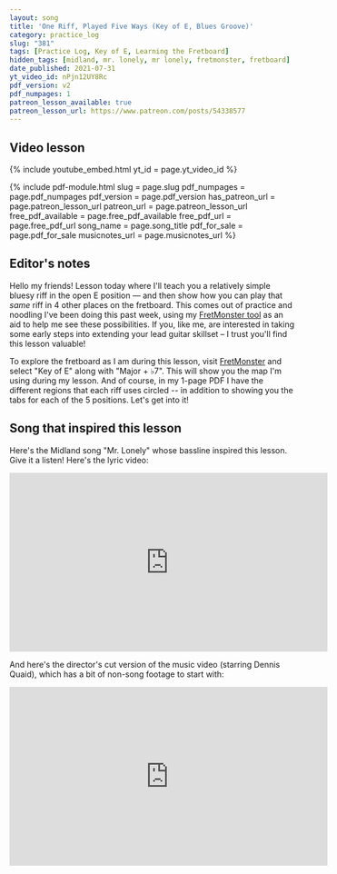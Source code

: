 ```yaml
---
layout: song
title: 'One Riff, Played Five Ways (Key of E, Blues Groove)'
category: practice_log
slug: "381"
tags: [Practice Log, Key of E, Learning the Fretboard]
hidden_tags: [midland, mr. lonely, mr lonely, fretmonster, fretboard]
date_published: 2021-07-31
yt_video_id: nPjn12UY8Rc
pdf_version: v2
pdf_numpages: 1
patreon_lesson_available: true
patreon_lesson_url: https://www.patreon.com/posts/54338577
---
```


## Video lesson

{% include youtube_embed.html yt_id = page.yt_video_id %}

{% include pdf-module.html slug = page.slug pdf_numpages = page.pdf_numpages pdf_version = page.pdf_version has_patreon_url = page.patreon_lesson_url patreon_url = page.patreon_lesson_url free_pdf_available = page.free_pdf_available free_pdf_url = page.free_pdf_url song_name = page.song_title pdf_for_sale = page.pdf_for_sale musicnotes_url = page.musicnotes_url %}

## Editor's notes

Hello my friends! Lesson today where I'll teach you a relatively simple bluesy riff in the open E position –– and then show how you can play that *same* riff in 4 other places on the fretboard. This comes out of practice and noodling I've been doing this past week, using my [FretMonster tool](http://fretmonster.net) as an aid to help me see these possibilities. If you, like me, are interested in taking some early steps into extending your lead guitar skillset – I trust you'll find this lesson valuable!

To explore the fretboard as I am during this lesson, visit [FretMonster](http://fretmonster.net) and select "Key of E" along with "Major + ♭7". This will show you the map I'm using during my lesson. And of course, in my 1-page PDF I have the different regions that each riff uses circled -- in addition to showing you the tabs for each of the 5 positions. Let's get into it!

## Song that inspired this lesson

Here's the Midland song "Mr. Lonely" whose bassline inspired this lesson. Give it a listen! Here's the lyric video:

<iframe width="560" height="315" src="https://www.youtube.com/embed/ve0xCSazSLk" frameborder="0" allow="accelerometer; autoplay; encrypted-media; gyroscope; picture-in-picture" allowfullscreen></iframe>

And here's the director's cut version of the music video (starring Dennis Quaid), which has a bit of non-song footage to start with:

<iframe width="560" height="315" src="https://www.youtube.com/embed/QzSaRmceGP4" frameborder="0" allow="accelerometer; autoplay; encrypted-media; gyroscope; picture-in-picture" allowfullscreen></iframe>
